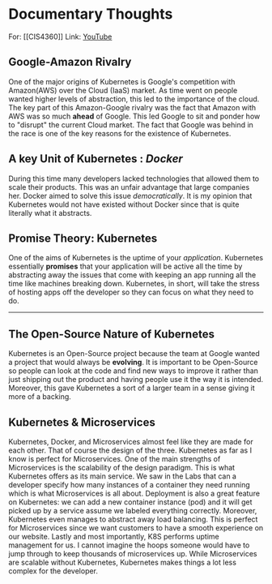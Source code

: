 # Documentary Thoughts 
For: [[CIS4360]]
Link: [YouTube](https://www.youtube.com/watch?v=BE77h7dmoQU)

## Google-Amazon Rivalry
One of the major origins of Kubernetes is Google's competition with Amazon(AWS) over the Cloud (IaaS) market. As time went on people wanted higher levels of abstraction, this led to the importance of the cloud. The key part of this Amazon-Google rivalry was the fact that Amazon with AWS was so much **ahead** of Google. This led Google to sit and ponder how to "disrupt" the current Cloud market. The fact that Google was behind in the race is one of the key reasons for the existence of Kubernetes. 

## A key Unit of Kubernetes : *Docker*
During this time many developers lacked technologies that allowed them to scale their products. This was an unfair advantage that large companies her. Docker aimed to solve this issue *democratically*. It is my opinion that Kubernetes would not have existed without Docker since that is quite literally what it abstracts.  

## Promise Theory: Kubernetes
One of the aims of Kubernetes is the uptime of your *application*. Kubernetes essentially **promises** that your application will be active all the time by abstracting away the issues that come with keeping an app running all the time like machines breaking down. Kubernetes, in short, will take the stress of hosting apps off the developer so they can focus on what they need to do. 

---


## The Open-Source Nature of Kubernetes
Kubernetes is an Open-Source project because the team at Google wanted a project that would always be **evolving**. It is important to be Open-Source so people can look at the code and find new ways to improve it rather than just shipping out the product and having people use it the way it is intended. Moreover, this gave Kubernetes a sort of a larger team in a sense giving it more of a backing.

## Kubernetes \& Microservices
Kubernetes, Docker, and Microservices almost feel like they are made for each other. That of course the design of the three. Kubernetes as far as I know is perfect for Microservices. One of the main strengths of Microservices is the scalability of the design paradigm. This is what Kubernetes offers as its main service. We saw in the Labs that can a developer specify how many instances of a container they need running which is what Microservices is all about. Deployment is also a great feature on Kubernetes: we can add a new container instance (pod) and it will get picked up by a service assume we labeled everything correctly. Moreover, Kubernetes even manages to abstract away load balancing. This is perfect for Microservices since we want customers to have a smooth experience on our website. Lastly and most importantly, K8S performs uptime management for us. I cannot imagine the hoops someone would have to jump through to keep thousands of microservices up. While Microservices are scalable without Kubernetes, Kubernetes makes things a lot less complex for the developer.